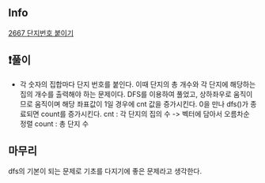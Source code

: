 ## Info
<a href="https://www.acmicpc.net/problem/2667" rel="nofollow">2667 단지번호 붙이기</a>

## ❗풀이
- 각 숫자의 집합마다 단지 번호를 붙인다. 이때 단지의 총 개수와 각 단지에 해당하는 집의 개수를 출력해야 하는 문제이다. DFS를 이용하여 풀었고, 상하좌우로 움직이므로 움직이며 해당 좌표값이 1일 경우에 cnt 값을 증가시킨다. 0을 만나 dfs()가 종료되면 count를 증가시킨다.
cnt : 각 단지의 집의 수 -> 벡터에 담아서 오름차순 정렬
count : 총 단지 수

## 마무리
dfs의 기본이 되는 문제로 기초를 다지기에 좋은 문제라고 생각한다. 